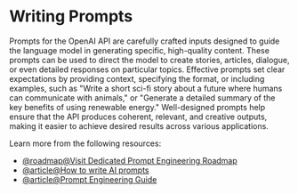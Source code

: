 # Writing Prompts

Prompts for the OpenAI API are carefully crafted inputs designed to guide the language model in generating specific, high-quality content. These prompts can be used to direct the model to create stories, articles, dialogue, or even detailed responses on particular topics. Effective prompts set clear expectations by providing context, specifying the format, or including examples, such as "Write a short sci-fi story about a future where humans can communicate with animals," or "Generate a detailed summary of the key benefits of using renewable energy." Well-designed prompts help ensure that the API produces coherent, relevant, and creative outputs, making it easier to achieve desired results across various applications.

Learn more from the following resources:

- [@roadmap@Visit Dedicated Prompt Engineering Roadmap](https://roadmap.sh/prompt-engineering)
- [@article@How to write AI prompts](https://www.descript.com/blog/article/how-to-write-ai-prompts)
- [@article@Prompt Engineering Guide](https://www.promptingguide.ai/)
